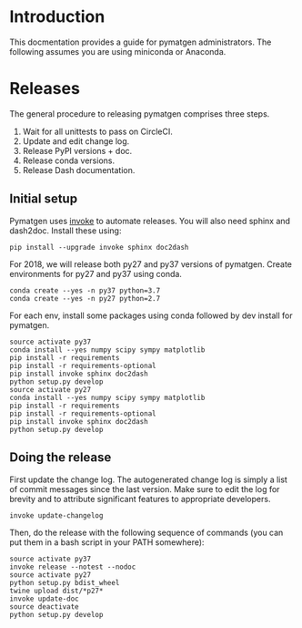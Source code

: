 # Introduction

This docmentation provides a guide for pymatgen administrators. The following assumes you are using miniconda or Anaconda.

# Releases

The general procedure to releasing pymatgen comprises three steps.

1. Wait for all unittests to pass on CircleCI.
2. Update and edit change log.
2. Release PyPI versions + doc.
3. Release conda versions.
4. Release Dash documentation.

## Initial setup

Pymatgen uses [invoke](http://www.pyinvoke.org/) to automate releases. You will 
also need sphinx and dash2doc. Install these using:

```
pip install --upgrade invoke sphinx doc2dash
```

For 2018, we will release both py27 and py37 versions of pymatgen. Create 
environments for py27 and py37 using conda.

```
conda create --yes -n py37 python=3.7
conda create --yes -n py27 python=2.7
```

For each env, install some packages using conda followed by dev install for 
pymatgen.

```
source activate py37
conda install --yes numpy scipy sympy matplotlib
pip install -r requirements
pip install -r requirements-optional
pip install invoke sphinx doc2dash
python setup.py develop
source activate py27
conda install --yes numpy scipy sympy matplotlib
pip install -r requirements
pip install -r requirements-optional
pip install invoke sphinx doc2dash
python setup.py develop
```

## Doing the release

First update the change log. The autogenerated change log is simply a list of 
commit messages since the last version.  Make sure to edit the log for brevity
and to attribute significant features to appropriate developers. 

```
invoke update-changelog

```

Then, do the release with the following sequence of commands (you can put them
in a bash script in your PATH somewhere):


```
source activate py37
invoke release --notest --nodoc
source activate py27
python setup.py bdist_wheel
twine upload dist/*p27*
invoke update-doc
source deactivate
python setup.py develop
```

